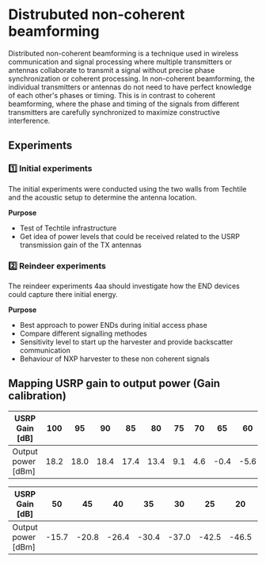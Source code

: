 # Distrubuted non-coherent beamforming

Distributed non-coherent beamforming is a technique used in wireless communication and signal processing where multiple transmitters or antennas collaborate to transmit a signal without precise phase synchronization or coherent processing. In non-coherent beamforming, the individual transmitters or antennas do not need to have perfect knowledge of each other's phases or timing. This is in contrast to coherent beamforming, where the phase and timing of the signals from different transmitters are carefully synchronized to maximize constructive interference.

## Experiments

### 1️⃣ Initial experiments

The initial experiments were conducted using the two walls from Techtile and the acoustic setup to determine the antenna location.

**Purpose**
* Test of Techtile infrastructure
* Get idea of power levels that could be received related to the USRP transmission gain of the TX antennas

### 2️⃣ Reindeer experiments

The reindeer experiments 4aa should investigate how the END devices could capture there initial energy.

**Purpose**
* Best approach to power ENDs during initial access phase
* Compare different signalling methodes
* Sensitivity level to start up the harvester and provide backscatter communication
* Behaviour of NXP harvester to these non coherent signals


## Mapping USRP gain to output power (Gain calibration)

| USRP Gain [dB] | 100 | 95 | 90 | 85 | 80 | 75 | 70 | 65 | 60 | 55 |
|-|-|-|-|-|-|-|-|-|-|-|
| Output power [dBm] |  18.2   |  18.0  |  18.4  |  17.4  |  13.4  |  9.1  |  4.6  |  -0.4  |  -5.6  |  -10.8  |

| USRP Gain [dB] | 50 | 45 | 40 | 35 | 30 | 25 | 20 | 15 | 10 | 5 | 0 |
|-|-|-|-|-|-|-|-|-|-|-|-|
| Output power [dBm] |  -15.7  |  -20.8  |  -26.4  |  -30.4  |  -37.0  |  -42.5  |  -46.5  |  -51.3  |  -56.3  |  -61.1  |  -67.4  |
